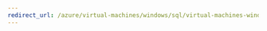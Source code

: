 ```yaml
---
redirect_url: /azure/virtual-machines/windows/sql/virtual-machines-windows-portal-sql-alwayson-int-listener
---
```

